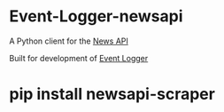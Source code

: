# Event-Logger-newsapi
A Python client for the [News API](https://newsapi.org/docs/)

Built for development of [Event Logger](https://github.com/KirtusJ/Event-Logger)

# pip install newsapi-scraper
